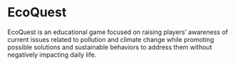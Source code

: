 # EcoQuest
EcoQuest is an educational game focused on raising players’ awareness of current issues related to pollution and climate change while promoting possible solutions and sustainable behaviors to address them without negatively impacting daily life.
